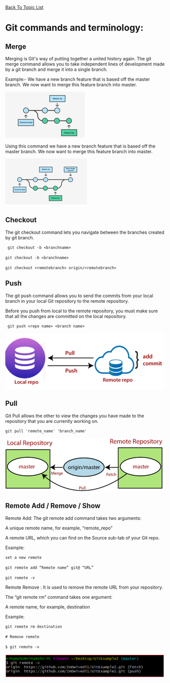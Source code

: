 [Back To Topic List](README.md)

# Git commands and terminology:

## Merge
Merging  is Git's way of putting together a united history again. The git merge command allows you to take independent lines of development made by a git branch and merge it into a single branch.	

Example:- 
We have a new branch feature that is based off the master branch. We now want to merge this feature branch into master.

![](Images/img1.png)

Using this command we have a new branch feature that is based off the master branch. We now want to merge this feature branch into master.

![](Images/IMG2.png)

## Checkout

The git checkout command lets you navigate between the branches created by git branch. 

```	
 git checkout -b <branchname>  

git checkout -b <branchname>  

git checkout <remotebranch> origin/<remotebranch> 
```

## Push

The git push command allows you to send the commits from your local branch in your local Git repository to the remote repository.

Before you push from local to the remote repository, you must make sure that all the changes are committed on the local repository.

```
 git push <repo name> <branch name>
```
![](Images/PUSH.PNG)

## Pull

Git Pull allows the other to view the changes you have made to the repository that you are currently working on. 

```
git pull 'remote_name' 'branch_name'
```
![](Images/PULL.PNG)

## Remote Add / Remove / Show
 
Remote Add:  The git remote add command takes two arguments:

A unique remote name, for example, “remote_repo”

A remote URL, which you can find on the Source sub-tab of your Git repo.

Example: 

```
set a new remote

git remote add “Remote name” git@ “URL”

git remote -v
```

Remote Remove : It is used to remove the remote URL from your repository.

The “git remote rm” command takes one argument:

A remote name, for example, destination

Example: 
```
git remote rm destination

# Remove remote	

$ git remote -v
```
![](Images/REMOTE%20REMOVE.png)
